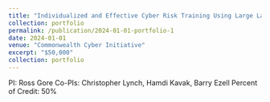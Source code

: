 ```yaml
---
title: "Individualized and Effective Cyber Risk Training Using Large Language Models"
collection: portfolio
permalink: /publication/2024-01-01-portfolio-1
date: 2024-01-01
venue: "Commonwealth Cyber Initiative"
excerpt: "$50,000"
collection: portfolio
---
```

PI: Ross Gore
Co-PIs: Christopher Lynch, Hamdi Kavak, Barry Ezell
Percent of Credit: 50%
